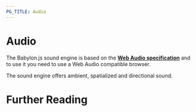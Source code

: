 ```yaml
---
PG_TITLE: Audio
---
```

# Audio

The Babylon.js sound engine is based on the [**Web Audio specification**](http://webaudio.github.io/web-audio-api/) and to use it you need to use a Web Audio compatible browser. 

The sound engine offers ambient, spatialized and directional sound. 

# Further Reading

